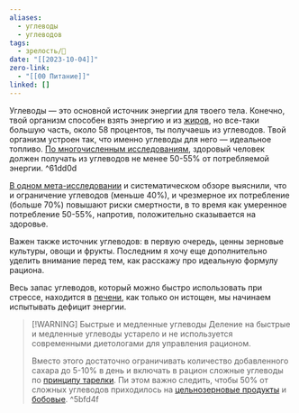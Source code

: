 ```yaml
---
aliases:
  - углеводы
  - углеводов
tags:
  - зрелость/🌱
date: "[[2023-10-04]]"
zero-link:
  - "[[00 Питание]]"
linked: []
---
```

Углеводы — это основной источник энергии для твоего тела. Конечно, твой организм способен взять энергию и из [жиров](Пищевые%20Жиры.md), но все-таки большую часть, около 58 процентов, ты получаешь из углеводов. Твой организм устроен так, что именно углеводы для него — идеальное топливо. [По многочисленным исследованиям](https://www.thelancet.com/article/S2468-2667(18)30135-X/fulltext), здоровый человек должен получать из углеводов не менее 50-55% от потребляемой энергии. ^61dd0d

[В одном мета-исследовании](https://www.thelancet.com/article/S2468-2667(18)30135-X/fulltext) и систематическом обзоре выяснили, что и ограничение углеводов (меньше 40%), и чрезмерное их потребление (больше 70%) повышают риски смертности, в то время как умеренное потребление 50-55%, напротив, положительно сказывается на здоровье.

Важен также источник углеводов: в первую очередь, ценны зерновые культуры, овощи и фрукты. Последним я хочу еще дополнительно уделить внимание перед тем, как расскажу про идеальную формулу рациона.

Весь запас углеводов, который можно быстро использовать при стрессе, находится в [печени](Печень.md), как только он истощен, мы начинаем испытывать дефицит энергии.


> [!WARNING] Быстрые и медленные углеводы
> Деление на быстрые и медленные углеводы устарело и не используется современными диетологами для управления рационом.
> 
> Вместо этого достаточно ограничивать количество добавленного сахара до 5-10% в день и включать в рацион сложные углеводы по [принципу тарелки](Принцип%20тарелки.md). Пи этом важно следить, чтобы 50% от сложных углеводов приходилось на [цельнозерновые продукты](Цельнозерновые%20продукты.md) и [бобовые](Бобовые.md).
^5bfd4f

